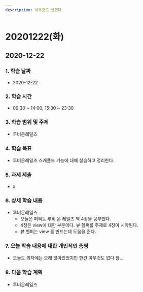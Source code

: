 ```yaml
---
description: 아무것도 안했다
---
```


# 20201222\(화\)

## 2020-12-22

### 1. 학습 날짜

* 2020-12-22

### 2. 학습 시간

* 09:30 ~ 14:00, 15:30 ~ 23:30

### 3. 학습 범위 및 주제

* 루비온레일즈

### 4. 학습 목표

* 루비온레일즈 스캐폴드 기능에 대해 실습하고 정리한다.

### 5. 과제 제출

* x

### 6. 상세 학습 내용

* 루비온레일즈
  * 오늘은 퍼펙트 루비 온 레일즈 책 4장을 공부했다.
  * 4장은 view에 대한 부분이다. 뷰 헬퍼를 주제로 4장이 시작된다.
  * 뷰 헬퍼는 view 를 만드는데 도움을 준다.

### 7. 오늘 학습 내용에 대한 개인적인 총평

* 오늘도 의자에는 오래 앉아있었지만 한건 아무것도 없다 참...

### 8. 다음 학습 계획

* 루비온레일즈

